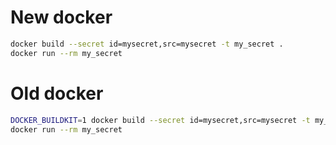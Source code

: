 # New docker

```sh
docker build --secret id=mysecret,src=mysecret -t my_secret .
docker run --rm my_secret
```
# Old docker

```sh
DOCKER_BUILDKIT=1 docker build --secret id=mysecret,src=mysecret -t my_secret .
docker run --rm my_secret
```
